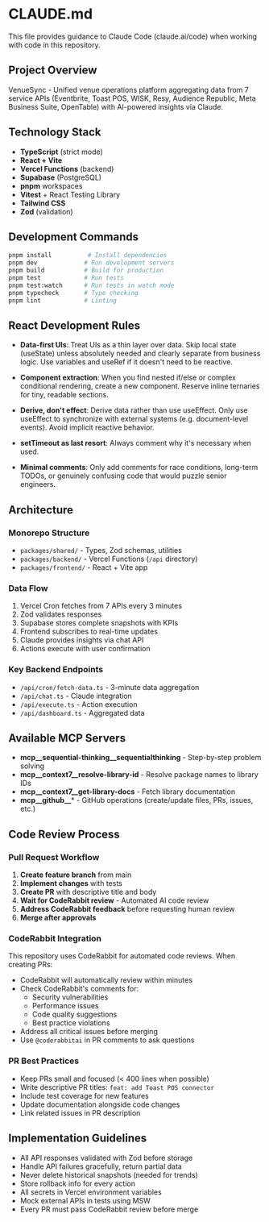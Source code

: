 # CLAUDE.md

This file provides guidance to Claude Code (claude.ai/code) when working with code in this repository.

## Project Overview

VenueSync - Unified venue operations platform aggregating data from 7 service APIs (Eventbrite, Toast POS, WISK, Resy, Audience Republic, Meta Business Suite, OpenTable) with AI-powered insights via Claude.

## Technology Stack

- **TypeScript** (strict mode)
- **React + Vite** 
- **Vercel Functions** (backend)
- **Supabase** (PostgreSQL)
- **pnpm** workspaces
- **Vitest** + React Testing Library
- **Tailwind CSS**
- **Zod** (validation)

## Development Commands

```bash
pnpm install          # Install dependencies
pnpm dev             # Run development servers
pnpm build           # Build for production
pnpm test            # Run tests
pnpm test:watch      # Run tests in watch mode
pnpm typecheck       # Type checking
pnpm lint            # Linting
```

## React Development Rules

- **Data-first UIs**: Treat UIs as a thin layer over data. Skip local state (useState) unless absolutely needed and clearly separate from business logic. Use variables and useRef if it doesn't need to be reactive.

- **Component extraction**: When you find nested if/else or complex conditional rendering, create a new component. Reserve inline ternaries for tiny, readable sections.

- **Derive, don't effect**: Derive data rather than use useEffect. Only use useEffect to synchronize with external systems (e.g. document-level events). Avoid implicit reactive behavior.

- **setTimeout as last resort**: Always comment why it's necessary when used.

- **Minimal comments**: Only add comments for race conditions, long-term TODOs, or genuinely confusing code that would puzzle senior engineers.

## Architecture

### Monorepo Structure
- `packages/shared/` - Types, Zod schemas, utilities
- `packages/backend/` - Vercel Functions (`/api` directory)
- `packages/frontend/` - React + Vite app

### Data Flow
1. Vercel Cron fetches from 7 APIs every 3 minutes
2. Zod validates responses
3. Supabase stores complete snapshots with KPIs
4. Frontend subscribes to real-time updates
5. Claude provides insights via chat API
6. Actions execute with user confirmation

### Key Backend Endpoints
- `/api/cron/fetch-data.ts` - 3-minute data aggregation
- `/api/chat.ts` - Claude integration
- `/api/execute.ts` - Action execution
- `/api/dashboard.ts` - Aggregated data

## Available MCP Servers

- **mcp__sequential-thinking__sequentialthinking** - Step-by-step problem solving
- **mcp__context7__resolve-library-id** - Resolve package names to library IDs
- **mcp__context7__get-library-docs** - Fetch library documentation
- **mcp__github__*** - GitHub operations (create/update files, PRs, issues, etc.)

## Code Review Process

### Pull Request Workflow
1. **Create feature branch** from main
2. **Implement changes** with tests
3. **Create PR** with descriptive title and body
4. **Wait for CodeRabbit review** - Automated AI code review
5. **Address CodeRabbit feedback** before requesting human review
6. **Merge after approvals**

### CodeRabbit Integration
This repository uses CodeRabbit for automated code reviews. When creating PRs:
- CodeRabbit will automatically review within minutes
- Check CodeRabbit's comments for:
  - Security vulnerabilities
  - Performance issues
  - Code quality suggestions
  - Best practice violations
- Address all critical issues before merging
- Use `@coderabbitai` in PR comments to ask questions

### PR Best Practices
- Keep PRs small and focused (< 400 lines when possible)
- Write descriptive PR titles: `feat: add Toast POS connector`
- Include test coverage for new features
- Update documentation alongside code changes
- Link related issues in PR description

## Implementation Guidelines

- All API responses validated with Zod before storage
- Handle API failures gracefully, return partial data
- Never delete historical snapshots (needed for trends)
- Store rollback info for every action
- All secrets in Vercel environment variables
- Mock external APIs in tests using MSW
- Every PR must pass CodeRabbit review before merge
